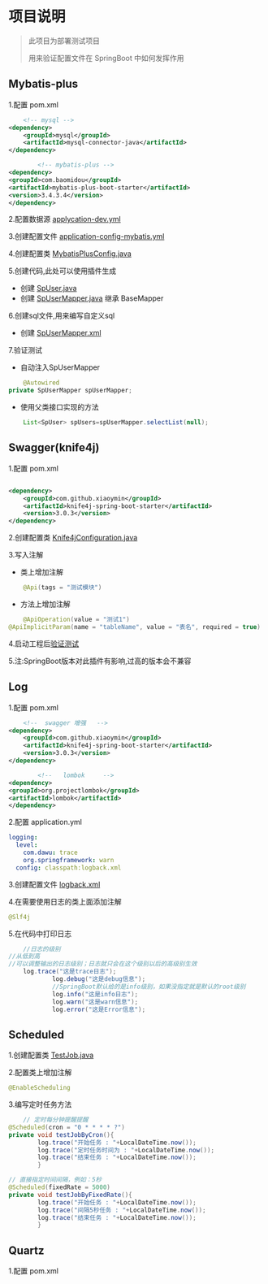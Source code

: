 # 项目说明

> 此项目为部署测试项目
>
>用来验证配置文件在 SpringBoot 中如何发挥作用

## Mybatis-plus

1.配置 pom.xml

```xml
    <!-- mysql -->
<dependency>
    <groupId>mysql</groupId>
    <artifactId>mysql-connector-java</artifactId>
</dependency>

        <!-- mybatis-plus -->
<dependency>
<groupId>com.baomidou</groupId>
<artifactId>mybatis-plus-boot-starter</artifactId>
<version>3.4.3.4</version>
</dependency>
```

2.配置数据源 [applycation-dev.yml](./src/main/resources/application-dev.yml)

3.创建配置文件 [application-config-mybatis.yml](./src/main/resources/application-config-mybatis.yml)

4.创建配置类 [MybatisPlusConfig.java](./src/main/java/com/dawu/tochat/config/MybatisPlusConfig.java)

5.创建代码,此处可以使用插件生成

- 创建 [SpUser.java](./src/main/java/com/dawu/tochat/domain/SpUser.java)
- 创建 [SpUserMapper.java](./src/main/java/com/dawu/tochat/mapper/SpUserMapper.java) 继承 BaseMapper

6.创建sql文件,用来编写自定义sql

- 创建 [SpUserMapper.xml](./src/main/resources/mapper/SpUserMapper.xml)

7.验证测试

- 自动注入SpUserMapper

```java
    @Autowired
private SpUserMapper spUserMapper;
```

- 使用父类接口实现的方法

```java
    List<SpUser> spUsers=spUserMapper.selectList(null);
```

## Swagger(knife4j)

1.配置 pom.xml

```xml

<dependency>
    <groupId>com.github.xiaoymin</groupId>
    <artifactId>knife4j-spring-boot-starter</artifactId>
    <version>3.0.3</version>
</dependency>
```

2.创建配置类 [Knife4jConfiguration.java](./src/main/java/com/dawu/tochat/config/Knife4jConfiguration.java)

3.写入注解

- 类上增加注解

```java
    @Api(tags = "测试模块")
```

- 方法上增加注解

```java
    @ApiOperation(value = "测试1")
@ApiImplicitParam(name = "tableName", value = "表名", required = true)
```

4.启动工程后[验证测试](http://localhost:8080/doc.html)

5.注:SpringBoot版本对此插件有影响,过高的版本会不兼容

## Log

1.配置 pom.xml

```xml
    <!--  swagger 增强   -->
<dependency>
    <groupId>com.github.xiaoymin</groupId>
    <artifactId>knife4j-spring-boot-starter</artifactId>
    <version>3.0.3</version>
</dependency>

        <!--   lombok     -->
<dependency>
<groupId>org.projectlombok</groupId>
<artifactId>lombok</artifactId>
</dependency>
```

2.配置 application.yml

```yaml
logging:
  level:
    com.dawu: trace
    org.springframework: warn
  config: classpath:logback.xml
```

3.创建配置文件 [logback.xml](./src/main/resources/logback.xml)

4.在需要使用日志的类上面添加注解

```java
@Slf4j
```

5.在代码中打印日志

```java
    //日志的级别
//从低到高
//可以调整输出的日志级别；日志就只会在这个级别以后的高级别生效
    log.trace("这是trace日志");
            log.debug("这是debug信息");
            //SpringBoot默认给的是info级别，如果没指定就是默认的root级别
            log.info("这是info日志");
            log.warn("这是warn信息");
            log.error("这是Error信息");
```

## Scheduled

1.创建配置类 [TestJob.java](./src/main/java/com/dawu/tochat/job/TestJob.java)

2.配置类上增加注解

```java
@EnableScheduling
```

3.编写定时任务方法

```java
    // 定时每分钟提醒提醒
@Scheduled(cron = "0 * * * * ?")
private void testJobByCron(){
        log.trace("开始任务 : "+LocalDateTime.now());
        log.trace("定时任务时间为 : "+LocalDateTime.now());
        log.trace("结束任务 : "+LocalDateTime.now());
        }

// 直接指定时间间隔，例如：5秒
@Scheduled(fixedRate = 5000)
private void testJobByFixedRate(){
        log.trace("开始任务 : "+LocalDateTime.now());
        log.trace("间隔5秒任务 : "+LocalDateTime.now());
        log.trace("结束任务 : "+LocalDateTime.now());
        }
```

## Quartz

1.配置 pom.xml
